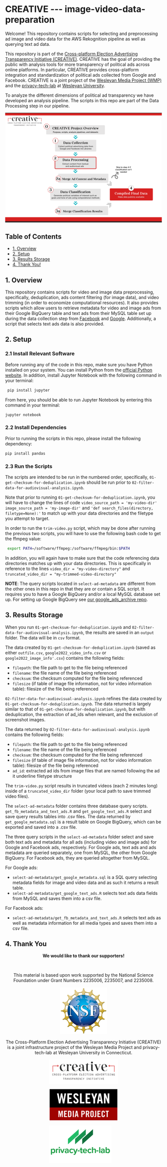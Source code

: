 # CREATIVE --- image-video-data-preparation

Welcome! This repository contains scripts for selecting and preprocessing ad image and video data for the AWS Rekognition pipeline as well as querying text ad data.

This repository is part of the [Cross-platform Election Advertising Transparency Initiative (CREATIVE)](https://www.creativewmp.com/). CREATIVE has the goal of providing the public with analysis tools for more transparency of political ads across online platforms. In particular, CREATIVE provides cross-platform integration and standardization of political ads collected from Google and Facebook. CREATIVE is a joint project of the [Wesleyan Media Project (WMP)](https://mediaproject.wesleyan.edu/) and the [privacy-tech-lab](https://privacytechlab.org/) at [Wesleyan University](https://www.wesleyan.edu).

To analyze the different dimensions of political ad transparency we have developed an analysis pipeline. The scripts in this repo are part of the Data Processing step in our pipeline.

![A picture of the pipeline diagram](CREATIVE_step2_032524.png)

## Table of Contents

- [1. Overview](#1-overview)
- [2. Setup](#2-setup)
- [3. Results Storage](#3-results-storage)
- [4. Thank You!](#4-thank-you)

## 1. Overview

This repository contains scripts for video and image data preprocessing, specifically, deduplication, ads content filtering (for image data), and video trimming (in order to economize computational resources). It also provides scripts which allow users to retrieve metadata for video and image ads from their Google BigQuery table and text ads from their MySQL table set up during the data collection step from [Facebook](https://github.com/Wesleyan-Media-Project/fb_agg_reports_import/tree/main) and [Google](https://github.com/Wesleyan-Media-Project/google_ads_archive). Additionally, a script that selects text ads data is also provided.

## 2. Setup

### 2.1 Install Relevant Software

Before running any of the code in this repo, make sure you have Python installed on your system. You can install Python from the [official Python website](https://www.python.org/downloads/). In addition, install Jupyter Notebook with the following command in your terminal:

```bash
 pip install jupyter
```

From here, you should be able to run Jupyter Notebook by entering this command in your terminal:

```bash
jupyter notebook
```

### 2.2 Install Dependencies

Prior to running the scripts in this repo, please install the following dependency:

```bash
pip install pandas
```

### 2.3 Run the Scripts

The scripts are intended to be run in the numbered order, specifically, `01-get-checksum-for-deduplication.ipynb` should be run prior to `02-filter-data-for-audiovisual-analysis.ipynb`.

Note that prior to running `01-get-checksum-for-deduplication.ipynb`, you will have to change the lines of code `video_source_path = 'my-video-dir' image_source_path = 'my-image-dir'` and `'def search_files(directory, filetype=None):'` to match up with your data directories and the filetype you attempt to target.

In order to run the `trim-video.py` script, which may be done after running the previous two scripts, you will have to use the following bash code to get the ffmpeg value:

```bash
 export PATH=/software/ffmpeg:/software/ffmpeg/bin:$PATH
```

In addition, you will again have to make sure that the code referencing data directories matches up with your data directories. This is specifically in reference to the lines `video_dir = "my-video-directory"` and `truncated_video_dir = "my-trimmed-video-directory"`

**NOTE**: The query scripts located in `select-ad-metadata` are different from the other ones in this repo in that they are or contain a SQL script. It requires you to have a Google BigQuery and/or a local MySQL database set up. For setting up Google BigQuery see [our google_ads_archive repo](https://github.com/Wesleyan-Media-Project/google_ads_archive).

## 3. Results Storage

When you run `01-get-checksum-for-deduplication.ipynb` and `02-filter-data-for-audiovisual-analysis.ipynb`, the results are saved in an `output` folder. The data will be in `csv` format.

The data created by `01-get-checksum-for-deduplication.ipynb` (saved as either `outfile.csv`, `google2022_video_info.csv` or `google2022_image_info'.csv`) contains the following fields:

- `filepath`: the file path to get to the file being referenced
- `filename`: the file name of the file being referenced
- `checksum`: the checksum computed for the file being referenced
- `filesize` (if table of image file information, not for video information table): filesize of the file being referenced

`02-filter-data-for-audiovisual-analysis.ipynb` refines the data created by `01-get-checksum-for-deduplication.ipynb`. The data returned is largely similar to that of `01-get-checksum-for-deduplication.ipynb`, but with deduplication, the extraction of ad_ids when relevant, and the exclusion of screenshot images.

The data returned by `02-filter-data-for-audiovisual-analysis.ipynb` contains the following fields:

- `filepath`: the file path to get to the file being referenced
- `filename`: the file name of the file being referenced
- `checksum`: the checksum computed for the file being referenced
- `filesize` (if table of image file information, not for video information table): filesize of the file being referenced
- `ad_id`: extracted ad ids from image files that are named following the ad it underline filetype structure

The `trim-video.py` script results in truncated videos (each 2 minutes long) inside of a `truncated_video_dir` folder (your local path to save trimmed video files).

The `select-ad-metadata` folder contains three database query scripts. `get_fb_metadata_and_text_ads.R` and `get_google_text_ads.R` select and save query results tables into .csv files. The data returned by `get_google_metadata.sql` is a result table on Google BigQuery, which can be exported and saved into a .csv file.

The three query scripts in the `select-ad-metadata` folder select and save both text ads and metadata for all ads (including video and image ads) for Google and Facebook ads, respectively. For Google ads, text ads and ads metadata are queried separately, one from MySQL, the other from Google BigQuery. For Facebook ads, they are queried altogether from MySQL.

For Google ads:

- `select-ad-metadata/get_google_metadata.sql` is a SQL query selecting metadata fields for image and video data and as such it returns a result table.
- `select-ad-metadata/get_google_text_ads.R` selects text ads data fields from MySQL and saves them into a csv file.

For Facebook ads:

- `select-ad-metadata/get_fb_metadata_and_text_ads.R` selects text ads as well as metadata information for all media types and saves them into a csv file.

## 4. Thank You

<p align="center"><strong>We would like to thank our supporters!</strong></p><br>

<p align="center">This material is based upon work supported by the National Science Foundation under Grant Numbers 2235006, 2235007, and 2235008.</p>

<p align="center" style="display: flex; justify-content: center; align-items: center;">
  <a href="https://www.nsf.gov/awardsearch/showAward?AWD_ID=2235006">
    <img class="img-fluid" src="nsf.png" height="150px" alt="National Science Foundation Logo">
  </a>
</p>

<p align="center">The Cross-Platform Election Advertising Transparency Initiative (CREATIVE) is a joint infrastructure project of the Wesleyan Media Project and privacy-tech-lab at Wesleyan University in Connecticut.

<p align="center" style="display: flex; justify-content: center; align-items: center;">
  <a href="https://www.creativewmp.com/">
    <img class="img-fluid" src="CREATIVE_logo.png"  width="220px" alt="CREATIVE Logo">
  </a>
</p>

<p align="center" style="display: flex; justify-content: center; align-items: center;">
  <a href="https://mediaproject.wesleyan.edu/">
    <img src="wmp-logo.png" width="218px" height="100px" alt="Wesleyan Media Project logo">
  </a>
</p>

<p align="center" style="display: flex; justify-content: center; align-items: center;">
  <a href="https://privacytechlab.org/" style="margin-right: 20px;">
    <img src="./plt_logo.png" width="200px" alt="privacy-tech-lab logo">
  </a>
